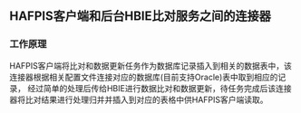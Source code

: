 ## HAFPIS客户端和后台HBIE比对服务之间的连接器
### 工作原理
HAFPIS客户端将比对和数据更新任务作为数据库记录插入到相关的数据表中，该连接器根据相关配置文件连接对应的数据库(目前支持Oracle)表中取到相应的记录，
经过简单的处理后传给HBIE进行数据比对和数据更新，待任务完成后该连接器将比对结果进行处理归并并插入到对应的表格中供HAFPIS客户端读取。

